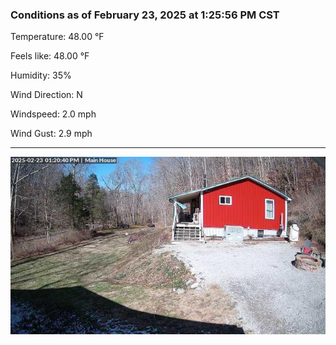 ### Conditions as of February 23, 2025 at 1:25:56 PM CST 

Temperature: 48.00 &deg;F

Feels like: 48.00 &deg;F

Humidity: 35%

Wind Direction: N

Windspeed: 2.0 mph

Wind Gust: 2.9 mph

---

<img src="./images/latest.jpeg"/>

